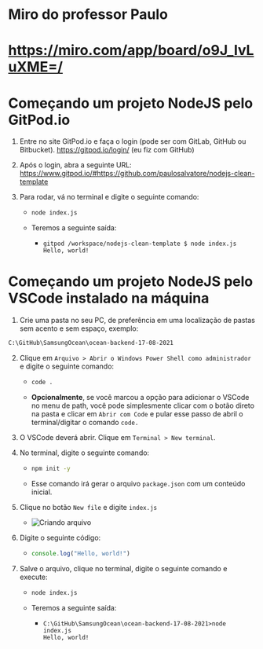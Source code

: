 
# Miro do professor Paulo 
# https://miro.com/app/board/o9J_lvLuXME=/

# Começando um projeto NodeJS pelo GitPod.io

1. Entre no site GitPod.io e faça o login (pode ser com GitLab, GitHub ou Bitbucket).
   https://gitpod.io/login/
   (eu fiz com GitHub)

2. Após o login, abra a seguinte URL:
   https://www.gitpod.io/#https://github.com/paulosalvatore/nodejs-clean-template

3. Para rodar, vá no terminal e digite o seguinte comando:

   - ```bash
     node index.js
     ```

   - Teremos a seguinte saída:

     - ```
       gitpod /workspace/nodejs-clean-template $ node index.js
       Hello, world!
       ```

# Começando um projeto NodeJS pelo VSCode instalado na máquina

1. Crie uma pasta no seu PC, de preferência em uma localização de pastas sem acento e sem espaço, exemplo:

```bash
C:\GitHub\SamsungOcean\ocean-backend-17-08-2021
```

2. Clique em `Arquivo > Abrir o Windows Power Shell como administrador` e digite o seguinte comando:

   - ```bash
     code .
     ```

   - **Opcionalmente**, se você marcou a opção para adicionar o VSCode no menu de path, você pode simplesmente clicar com o botão direto na pasta e clicar em `Abrir com Code` e pular esse passo de abril o terminal/digitar o comando `code.`

4. O VSCode deverá abrir. Clique em `Terminal > New terminal`.

5. No terminal, digite o seguinte comando:
   - ```bash
     npm init -y
     ```
   
   - Esse comando irá gerar o arquivo `package.json` com um conteúdo inicial.
   
6. Clique no botão `New file` e digite `index.js`

   - ![Criando arquivo](images_readme/criando-arquivo.png)

7. Digite o seguinte código:

   - ```javascript
     console.log("Hello, world!")
     ```

8. Salve o arquivo, clique no terminal, digite o seguinte comando e execute:

   - ```bash
     node index.js
     ```

   - Teremos a seguinte saída:

     - ```
       C:\GitHub\SamsungOcean\ocean-backend-17-08-2021>node index.js
       Hello, world!
       ```
